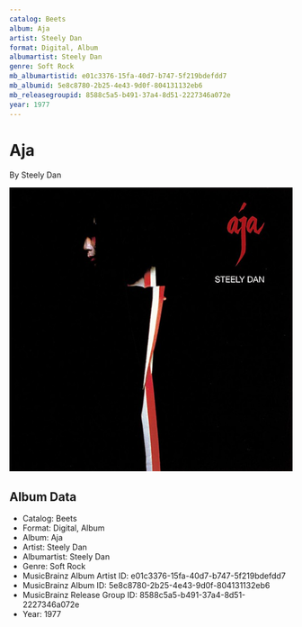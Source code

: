 ```yaml
---
catalog: Beets
album: Aja
artist: Steely Dan
format: Digital, Album
albumartist: Steely Dan
genre: Soft Rock
mb_albumartistid: e01c3376-15fa-40d7-b747-5f219bdefdd7
mb_albumid: 5e8c8780-2b25-4e43-9d0f-804131132eb6
mb_releasegroupid: 8588c5a5-b491-37a4-8d51-2227346a072e
year: 1977
---
```


# Aja

By Steely Dan

![](../../assets/beetscovers/Steely_Dan-Aja.jpg)

## Album Data

- Catalog: Beets
- Format: Digital, Album
- Album: Aja
- Artist: Steely Dan
- Albumartist: Steely Dan
- Genre: Soft Rock
- MusicBrainz Album Artist ID: e01c3376-15fa-40d7-b747-5f219bdefdd7
- MusicBrainz Album ID: 5e8c8780-2b25-4e43-9d0f-804131132eb6
- MusicBrainz Release Group ID: 8588c5a5-b491-37a4-8d51-2227346a072e
- Year: 1977

